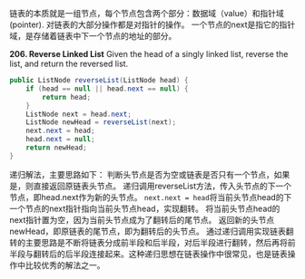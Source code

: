 链表的本质就是一组节点，每个节点包含两个部分：数据域（value）和指针域(pointer). 对链表的大部分操作都是对指针的操作。
一个节点的next是指它的指针域，是存储着链表中下一个节点的地址的部分。

**206. Reverse Linked List**
Given the head of a singly linked list, reverse the list, and return the reversed list.
```java
public ListNode reverseList(ListNode head) {
    if (head == null || head.next == null) {
        return head;
    }
    ListNode next = head.next;
    ListNode newHead = reverseList(next);
    next.next = head;
    head.next = null;
    return newHead;
}
```
递归解法，主要思路如下：
判断头节点是否为空或链表是否只有一个节点，如果是，则直接返回原链表头节点。
递归调用reverseList方法，传入头节点的下一个节点，即head.next作为新的头节点。
```next.next = head```将当前头节点head的下一个节点的next指针指向当前头节点head，实现翻转。
将当前头节点head的next指针置为空，因为当前头节点成为了翻转后的尾节点。
返回新的头节点newHead，即原链表的尾节点，即为翻转后的头节点。
通过递归调用实现链表翻转的主要思路是不断将链表分成前半段和后半段，对后半段进行翻转，然后再将前半段与翻转后的后半段连接起来。这种递归思想在链表操作中很常见，也是链表操作中比较优秀的解法之一。

